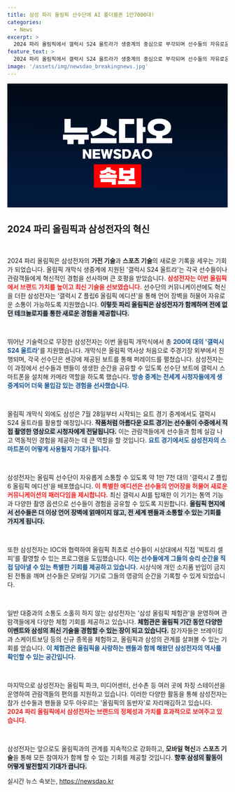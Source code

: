 ```yaml
---
title: 삼성 파리 올림픽 선수단에 AI 폴더블폰 1만7000대!
categories:
  - News
excerpt: >
  2024 파리 올림픽에서 갤럭시 S24 울트라가 생중계의 중심으로 부각되며 선수들의 자유로운 소통을 위해 특별 제작된 갤럭시 Z 플립6 올림픽 에디션이 지원됩니다. 삼성전자는 올림픽의 혁신적인 경험을 선사하며 글로벌 팬들과 선수들을 연결합니다!
feature_text: >
  2024 파리 올림픽에서 갤럭시 S24 울트라가 생중계의 중심으로 부각되며 선수들의 자유로운 소통을 위해 특별 제작된 갤럭시 Z 플립6 올림픽 에디션이 지원됩니다. 삼성전자는 올림픽의 혁신적인 경험을 선사하며 글로벌 팬들과 선수들을 연결합니다!
image: '/assets/img/newsdao_breakingnews.jpg'
---
```


<p><img src="/assets/img/newsdao_breakingnews.jpg" alt="implanttips 속보" /></p>

<h2 data-ke-size="size26">2024 파리 올림픽과 삼성전자의 혁신</h2>

<p data-ke-size="size16">&nbsp;</p>

<p>2024 파리 올림픽은 삼성전자의 <b>가전 기술</b>과 <b>스포츠 기술</b>의 새로운 기록을 세우는 기회가 되었습니다. 올림픽 개막식 생중계에 지원된 '갤럭시 S24 울트라'는 각국 선수들이나 관람객들에게 혁신적인 경험을 선사하며 큰 호평을 받았습니다. <b><span style="color: #ee2323;">삼성전자는 이번 올림픽에서 브랜드 가치를 높이고 최신 기술을 선보였습니다.</span></b> 선수단의 커뮤니케이션에도 혁신을 더한 삼성전자는 '갤럭시 Z 플립6 올림픽 에디션'을 통해 언어 장벽을 허물어 자유로운 소통이 가능하도록 지원했습니다. <b><span style="background-color: #21538527;">이렇듯 파리 올림픽은 삼성전자가 함께하며 전에 없던 테크놀로지를 통한 새로운 경험을 제공합니다.</span></b> </p>

<p data-ke-size="size16">&nbsp;</p>

<p>뛰어난 기술력으로 무장한 삼성전자는 이번 올림픽 개막식에서 총 <b><span style="color: #1a5490;">200여 대의 '갤럭시 S24 울트라'</span></b>를 지원했습니다. 개막식은 올림픽 역사상 처음으로 주경기장 외부에서 진행되며, 각국 선수단은 센강에 제공된 보트를 통해 퍼레이드를 펼쳤습니다. 삼성전자는 이 과정에서 선수들과 팬들이 생생한 순간을 공유할 수 있도록 선수단 보트에 갤럭시 스마트폰을 설치해 카메라 역할을 하도록 했습니다. <b><span style="color: #1a5490;">방송 중계는 전세계 시청자들에게 생중계되어 더욱 몰입감 있는 경험을 선사했습니다.</span></b></p>

<p data-ke-size="size16">&nbsp;</p>

<p>올림픽 개막식 외에도 삼성은 7월 28일부터 시작되는 요트 경기 중계에서도 갤럭시 S24 울트라를 활용할 예정입니다. <b><span style="background-color: #21538527;">작품처럼 아름다운 요트 경기는 선수들이 수중에서 직접 촬영한 영상으로 시청자에게 전달됩니다.</span></b> 이는 관람객들에게 선수들과 함께 실감 나고 역동적인 경험을 제공하는 데 큰 역할을 할 것입니다. <b><span style="color: #1a5490;">요트 경기에서도 삼성전자의 스마트폰이 어떻게 사용될지 기대가 됩니다.</span></b></p>

<p data-ke-size="size16">&nbsp;</p>

<p>삼성전자는 올림픽 선수단이 자유롭게 소통할 수 있도록 약 1만 7천 대의 '갤럭시 Z 플립6 올림픽 에디션'을 배포했습니다. <b><span style="color: #ee2323;">이 특별한 에디션은 선수들의 언어장을 허물어 새로운 커뮤니케이션의 패러다임을 제시합니다.</span></b> 최신 갤럭시 AI를 탑재한 이 기기는 통역 기능과 다양한 촬영 옵션으로 선수들이 경험을 공유할 수 있도록 지원합니다. <b><span style="background-color: #21538527;">올림픽 현지에서 선수들은 더 이상 언어 장벽에 얽매이지 않고, 전 세계 팬들과 소통할 수 있는 기회를 가지게 됩니다.</span></b></p>

<p data-ke-size="size16">&nbsp;</p>

<p>또한 삼성전자는 IOC와 협력하여 올림픽 최초로 선수들이 시상대에서 직접 '빅토리 셀피'를 촬영할 수 있는 프로그램을 도입했습니다. <b><span style="color: #1a5490;">이는 선수들에게 그들의 승리 순간을 직접 담아낼 수 있는 특별한 기회를 제공하고 있습니다.</span></b> 시상식에 개인 소지품 반입이 금지된 전통을 깨며 선수들은 모바일 기기로 그들의 영광의 순간을 기록할 수 있게 되었습니다. </p>

<p data-ke-size="size16">&nbsp;</p>

<p>일반 대중과의 소통도 소홀히 하지 않는 삼성전자는 '삼성 올림픽 체험관'을 운영하며 관람객들에게 다양한 체험 기회를 제공하고 있습니다. <b><span style="background-color: #21538527;">체험관은 올림픽 기간 동안 다양한 이벤트와 삼성의 최신 기술을 경험할 수 있는 장이 되고 있습니다.</span></b> 참가자들은 브레이킹과 스케이트보딩 등의 신규 종목을 체험하고, 올림픽과 삼성의 관계를 살펴볼 수 있는 기회를 얻습니다. <b><span style="color: #1a5490;">이 체험관은 올림픽을 사랑하는 팬들과 함께 해왔던 삼성전자의 역사를 확인할 수 있는 공간입니다.</span></b></p>

<p data-ke-size="size16">&nbsp;</p>

<p>마지막으로 삼성전자는 올림픽 파크, 미디어센터, 선수촌 등 여러 곳에 차징 스테이션을 운영하여 관람객들의 편의를 지원하고 있습니다. 이러한 다양한 활동을 통해 삼성전자는 참가 선수들과 팬들을 모두 아우르는 '올림픽의 동반자'로 자리매김하고 있습니다. <b><span style="color: #ee2323;">2024 파리 올림픽에서 삼성전자는 브랜드의 정체성과 가치를 효과적으로 보여주고 있습니다.</span></b></p>

<p data-ke-size="size16">&nbsp;</p> 

<p>삼성전자는 앞으로도 올림픽과의 관계를 지속적으로 강화하고, <b>모바일 혁신</b>과 <b>스포츠 기술</b>을 통해 모든 참여자가 함께 할 수 있는 기회를 제공할 것입니다. <b><span style="background-color: #21538527;">향후 삼성의 활동이 어떻게 발전할지 기대가 큽니다.</span></b></p>
실시간 뉴스 속보는, <a href="https://newsdao.kr" rel="dofollow">https://newsdao.kr</a>


